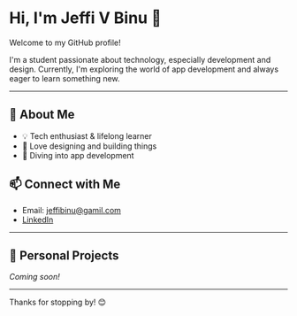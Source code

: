 # Hi, I'm Jeffi V Binu 👋

Welcome to my GitHub profile!

I'm a student passionate about technology, especially development and design. Currently, I'm exploring the world of app development and always eager to learn something new.

---

## 🚀 About Me
- 💡 Tech enthusiast & lifelong learner
- 🎨 Love designing and building things
- 📱 Diving into app development

## 📫 Connect with Me
- Email: [jeffibinu@gamil.com](mailto:jeffibinu@gamil.com)
- [LinkedIn](https://www.linkedin.com/in/jeffi-v-binu)

---

## 🌱 Personal Projects
*Coming soon!*

---

Thanks for stopping by! 😊
